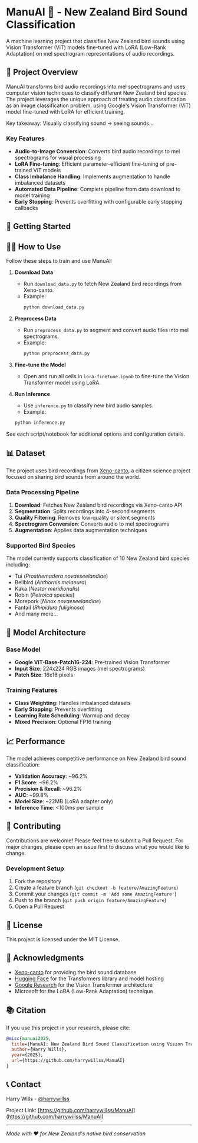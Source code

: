 # ManuAI 🦜 - New Zealand Bird Sound Classification

A machine learning project that classifies New Zealand bird sounds using Vision Transformer (ViT) models fine-tuned with LoRA (Low-Rank Adaptation) on mel spectrogram representations of audio recordings.

## 🎯 Project Overview

ManuAI transforms bird audio recordings into mel spectrograms and uses computer vision techniques to classify different New Zealand bird species. The project leverages the unique approach of treating audio classification as an image classification problem, using Google's Vision Transformer (ViT) model fine-tuned with LoRA for efficient training.

Key takeaway: Visually classifying sound -> seeing sounds...

### Key Features

- **Audio-to-Image Conversion**: Converts bird audio recordings to mel spectrograms for visual processing
- **LoRA Fine-tuning**: Efficient parameter-efficient fine-tuning of pre-trained ViT models
- **Class Imbalance Handling**: Implements augmentation to handle imbalanced datasets
- **Automated Data Pipeline**: Complete pipeline from data download to model training
- **Early Stopping**: Prevents overfitting with configurable early stopping callbacks

## 🚀 Getting Started

## 🧑‍💻 How to Use

Follow these steps to train and use ManuAI:

1. **Download Data**
   - Run `download_data.py` to fetch New Zealand bird recordings from Xeno-canto.
   - Example:
     ```bash
     python download_data.py
     ```

2. **Preprocess Data**
   - Run `preprocess_data.py` to segment and convert audio files into mel spectrograms.
   - Example:
     ```bash
     python preprocess_data.py
     ```

3. **Fine-tune the Model**
   - Open and run all cells in `lora-finetune.ipynb` to fine-tune the Vision Transformer model using LoRA.

4. **Run Inference**
   - Use `inference.py` to classify new bird audio samples.
   - Example:
   ```bash
   python inference.py
   ```
   
See each script/notebook for additional options and configuration details.

## 📊 Dataset

The project uses bird recordings from [Xeno-canto](https://xeno-canto.org/), a citizen science project focused on sharing bird sounds from around the world.

### Data Processing Pipeline

1. **Download**: Fetches New Zealand bird recordings via Xeno-canto API
2. **Segmentation**: Splits recordings into 4-second segments
3. **Quality Filtering**: Removes low-quality or silent segments
4. **Spectrogram Conversion**: Converts audio to mel spectrograms
5. **Augmentation**: Applies data augmentation techniques

### Supported Bird Species

The model currently supports classification of 10 New Zealand bird species including:
- Tui (*Prosthemadera novaeseelandiae*)
- Bellbird (*Anthornis melanura*)
- Kaka (*Nestor meridionalis*)
- Robin (*Petroica* species)
- Morepork (*Ninox novaeseelandiae*)
- Fantail (*Rhipidura fuliginosa*)
- And many more...

## 🤖 Model Architecture

### Base Model
- **Google ViT-Base-Patch16-224**: Pre-trained Vision Transformer
- **Input Size**: 224x224 RGB images (mel spectrograms)
- **Patch Size**: 16x16 pixels

### Training Features
- **Class Weighting**: Handles imbalanced datasets
- **Early Stopping**: Prevents overfitting
- **Learning Rate Scheduling**: Warmup and decay
- **Mixed Precision**: Optional FP16 training

## 📈 Performance

The model achieves competitive performance on New Zealand bird sound classification:

- **Validation Accuracy**: ~96.2%
- **F1 Score**: ~96.2%
- **Precision & Recall**: ~96.2%
- **AUC**: ~99.8%
- **Model Size**: ~22MB (LoRA adapter only)
- **Inference Time**: <100ms per sample

## 🤝 Contributing

Contributions are welcome! Please feel free to submit a Pull Request. For major changes, please open an issue first to discuss what you would like to change.

### Development Setup

1. Fork the repository
2. Create a feature branch (`git checkout -b feature/AmazingFeature`)
3. Commit your changes (`git commit -m 'Add some AmazingFeature'`)
4. Push to the branch (`git push origin feature/AmazingFeature`)
5. Open a Pull Request

## 📝 License

This project is licensed under the MIT License.

## 🙏 Acknowledgments

- [Xeno-canto](https://xeno-canto.org/) for providing the bird sound database
- [Hugging Face](https://huggingface.co/) for the Transformers library and model hosting
- [Google Research](https://github.com/google-research/vision_transformer) for the Vision Transformer architecture
- Microsoft for the LoRA (Low-Rank Adaptation) technique

## 📚 Citation

If you use this project in your research, please cite:

```bibtex
@misc{manuai2025,
  title={ManuAI: New Zealand Bird Sound Classification using Vision Transformers},
  author={Harry Wills},
  year={2025},
  url={https://github.com/harrywillss/ManuAI}
}
```

## 📞 Contact

Harry Wills - [@harrywillss](https://github.com/harrywillss)

Project Link: [https://github.com/harrywillss/ManuAI](https://github.com/harrywillss/ManuAI)

---

*Made with ❤️ for New Zealand's native bird conservation*
